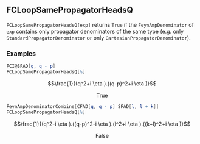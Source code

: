 ##  FCLoopSamePropagatorHeadsQ 

`FCLoopSamePropagatorHeadsQ[exp]` returns `True` if the `FeynAmpDenominator` of `exp` contains only propagator denominators of the same type (e.g. only `StandardPropagatorDenominator` or only `CartesianPropagatorDenominator`).

###  Examples 

```mathematica
FCI@SFAD[q, q - p]
FCLoopSamePropagatorHeadsQ[%]
```

$$\frac{1}{(q^2+i \eta ).((q-p)^2+i \eta )}$$

$$\text{True}$$

```mathematica
FeynAmpDenominatorCombine[CFAD[q, q - p] SFAD[l, l + k]]
FCLoopSamePropagatorHeadsQ[%]
```

$$\frac{1}{(q^2-i \eta ).((q-p)^2-i \eta ).(l^2+i \eta ).((k+l)^2+i \eta )}$$

$$\text{False}$$